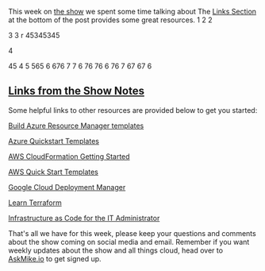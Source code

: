 This<a name="top"></a> week on [the show](http://cloudskills.fm) we spent some time talking about
The [Links Section](#Links) at the bottom of the post provides some great resources.
1
2
2

3
3
r
45345345

4

45
4
5
565
6
676
7
7
6
76
76
6
76
7
67
67
6






## [Links from the Show Notes](#top) <a name="Links"></a>

Some helpful links to other resources are provided below to get
you started:

[Build Azure Resource Manager templates](https://docs.microsoft.com/en-us/learn/modules/build-azure-vm-templates)

[Azure Quickstart Templates](https://azure.microsoft.com/en-us/resources/templates)

[AWS CloudFormation Getting Started](https://aws.amazon.com/cloudformation/getting-started)

[AWS Quick Start Templates](https://aws.amazon.com/quickstart/)

[Google Cloud Deployment Manager](https://cloud.google.com/deployment-manager/docs/)

[Learn Terraform](https://learn.hashicorp.com/terraform/)

[Infrastructure as Code for the IT Administrator](https://www.youtube.com/watch?v=gDW6N2nvVzI)

That's all we have for this week, please keep your questions and
comments about the show coming on social media and email. Remember
if you want weekly updates about the show and all things 
cloud, head over to [AskMike.io](http://askmike.io/subscribe)
to get signed up.